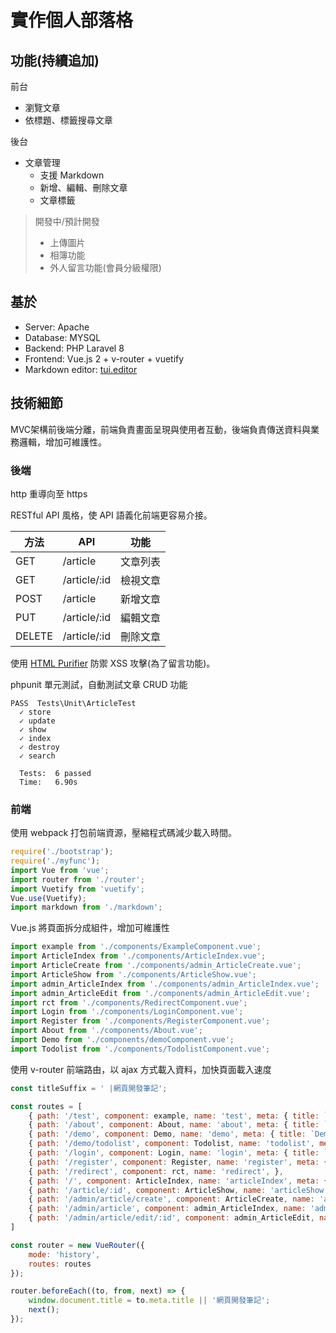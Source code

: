 # 實作個人部落格
## 功能(持續追加)
前台
  - 瀏覽文章
  - 依標題、標籤搜尋文章

後台
  - 文章管理
    + 支援 Markdown 
    + 新增、編輯、刪除文章
    + 文章標籤

> 開發中/預計開發
>- 上傳圖片
>- 相簿功能
>- 外人留言功能(會員分級權限)


## 基於
- Server: Apache
- Database: MYSQL
- Backend: PHP Laravel 8 
- Frontend: Vue.js 2 + v-router + vuetify
- Markdown editor: [tui.editor](https://github.com/nhn/tui.editor)

## 技術細節
MVC架構前後端分離，前端負責畫面呈現與使用者互動，後端負責傳送資料與業務邏輯，增加可維護性。
### 後端
http 重導向至 https

RESTful API 風格，使 API 語義化前端更容易介接。

方法|API|功能|
---|---|---|
GET|/article|文章列表
GET|/article/:id|檢視文章
POST|/article|新增文章
PUT|/article/:id|編輯文章
DELETE|/article/:id|刪除文章

使用 [HTML Purifier](http://htmlpurifier.org/) 防禦 XSS 攻擊(為了留言功能)。

phpunit 單元測試，自動測試文章 CRUD 功能
```
PASS  Tests\Unit\ArticleTest
  ✓ store
  ✓ update
  ✓ show
  ✓ index
  ✓ destroy
  ✓ search

  Tests:  6 passed
  Time:   6.90s
```

### 前端
使用 webpack 打包前端資源，壓縮程式碼減少載入時間。
```js
require('./bootstrap');
require('./myfunc');
import Vue from 'vue';
import router from './router';
import Vuetify from 'vuetify';
Vue.use(Vuetify);
import markdown from './markdown';
```

Vue.js 將頁面拆分成組件，增加可維護性
```js
import example from './components/ExampleComponent.vue';
import ArticleIndex from './components/ArticleIndex.vue';
import ArticleCreate from './components/admin_ArticleCreate.vue';
import ArticleShow from './components/ArticleShow.vue';
import admin_ArticleIndex from './components/admin_ArticleIndex.vue';
import admin_ArticleEdit from './components/admin_ArticleEdit.vue';
import rct from './components/RedirectComponent.vue';
import Login from './components/LoginComponent.vue';
import Register from './components/RegisterComponent.vue';
import About from './components/About.vue';
import Demo from './components/demoComponent.vue';
import Todolist from './components/TodolistComponent.vue';
```

使用 v-router 前端路由，以 ajax 方式載入資料，加快頁面載入速度
```js
const titleSuffix = ' |網頁開發筆記';

const routes = [
    { path: '/test', component: example, name: 'test', meta: { title: `Testing${titleSuffix}` } },
    { path: '/about', component: About, name: 'about', meta: { title: `關於本站${titleSuffix}` } },
    { path: '/demo', component: Demo, name: 'demo', meta: { title: `Demo${titleSuffix}` } },
    { path: '/demo/todolist', component: Todolist, name: 'todolist', meta: { title: `Todolist${titleSuffix}` } },
    { path: '/login', component: Login, name: 'login', meta: { title: `登入${titleSuffix}` } },
    { path: '/register', component: Register, name: 'register', meta: { title: `註冊${titleSuffix}` } },
    { path: '/redirect', component: rct, name: 'redirect', },
    { path: '/', component: ArticleIndex, name: 'articleIndex', meta: { title: `筆記列表${titleSuffix}` } },
    { path: '/article/:id', component: ArticleShow, name: 'articleShow', },
    { path: '/admin/article/create', component: ArticleCreate, name: 'articleCreate', },
    { path: '/admin/article', component: admin_ArticleIndex, name: 'admin_articleIndex', },
    { path: '/admin/article/edit/:id', component: admin_ArticleEdit, name: 'articleEdit', },
]

const router = new VueRouter({
    mode: 'history',
    routes: routes
});

router.beforeEach((to, from, next) => {
    window.document.title = to.meta.title || '網頁開發筆記';
    next();
});
```